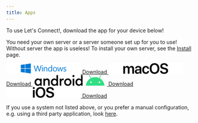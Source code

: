 ```yaml
---
title: Apps
---
```


To use Let's Connect!, download the app for your device below!

<p class="warning">
You need your own server or a server someone set up for you
to use! Without server the app is useless! To install your own server, see the 
<a href="install.html">Install</a> page.
</p>

<div class="apps">
	<a target="_blank" href="https://app.letsconnect-vpn.org/windows/LetsConnectClient_latest.exe">
		<img width="200" height="29" src="img/Windows.png" alt="Windows">
		<span>Download</span>
	</a>
	<a target="_blank" href="https://apps.apple.com/app/lets-connect-vpn/id1486810037">
		<img width="200" height="29" src="img/macOS.png" alt="macOS">
		<span>Download</span>
	</a>
	<a target="_blank" href="https://play.google.com/store/apps/details?id=org.letsconnect_vpn.app">
		<img width="200" height="29" src="img/Android.png" alt="Android">
		<span>Download</span>
	</a>
	<a target="_blank" href="https://itunes.apple.com/app/lets-connect-vpn/id1449261843?mt=8">
		<img width="200" height="29" src="img/iOS.png" alt="iOS">
		<span>Download</span>
	</a>
</div>

If you use a system not listed above, or you prefer a manual configuration, 
e.g. using a third party application, look 
[here](https://github.com/eduvpn/documentation/blob/v3/CLIENT_COMPAT.md).
